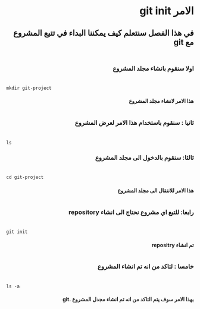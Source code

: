 # <div dir=rtl > الامر git init</div>
## <div dir=rtl>  في هذا الفصل سنتعلم كيف يمكننا البداء في تتبع المشروع مع git   </div><br>
### <div dir=rtl> اولا سنقوم بانشاء مجلد المشروع     </div><br>
```
mkdir git-project 
```

#### <div dir=rtl>  هذا الامر لانشاء مجلد المشروع </div><br>

### <div dir=rtl> ثانيا : سنقوم باستخدام هذا الامر لعرض المشروع   </div><br>
```
ls
```
### <div dir=rtl> ثالثا: سنقوم بالدخول الى  مجلد المشروع  </div><br>
```
cd git-project
```
#### <div dir=rtl>  هذا الامر للانتقال الى مجلد المشروع </div><br>


### <div dir=rtl>  رابعا: للتبع اي مشروع نحتاج الى انشاء repository   </div><br>
```
git init
```
#### <div dir=rtl>  تم انشاء repositry  </div><br>

### <div dir=rtl> خامسا : لتاكد من انه تم انشاء المشروع   </div><br>
```
ls -a 
```
#### <div dir=rtl> بهذا الامر سوف يتم التاكد من انه تم انشاء مجدل المشروع .git   </div><br>
